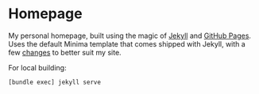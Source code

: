 # Homepage
My personal homepage, built using the magic of [Jekyll](https://jekyllrb.com) and [GitHub Pages](https://pages.github.com).
Uses the default Minima template that comes shipped with Jekyll, with a few [changes](https://jekyllrb.com/docs/themes/#overriding-theme-defaults) to better suit my site.

For local building:
```
[bundle exec] jekyll serve
```
